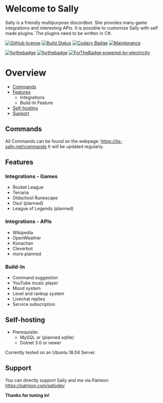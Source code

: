 
# Welcome to Sally
Sally is a friendly multipurpose discordbot. She provides many game integrations and interesting APIs. It is possible to customize Sally with self made plugins. The plugins need to be written in C#.

[![GitHub license](https://img.shields.io/github/license/Naereen/StrapDown.js.svg)](https://github.com/Naereen/StrapDown.js/blob/master/LICENSE) [![Build Status](https://travis-ci.com/Chilllli/Sally.NET.svg?token=e9oxuon9Djni1ERDenE9&branch=master)](https://travis-ci.com/Chilllli/Sally.NET) [![Codacy Badge](https://api.codacy.com/project/badge/Grade/3dce132ba96d4ba69cb0de2479196363)](https://www.codacy.com?utm_source=github.com&amp;utm_medium=referral&amp;utm_content=Chilllli/Sally.NET&amp;utm_campaign=Badge_Grade) [![Maintenance](https://img.shields.io/badge/Maintained%3F-yes-green.svg)](https://GitHub.com/Naereen/StrapDown.js/graphs/commit-activity)

[![forthebadge](https://forthebadge.com/images/badges/built-with-love.svg)](https://forthebadge.com) [![forthebadge](https://forthebadge.com/images/badges/made-with-c-sharp.svg)](https://forthebadge.com) [![ForTheBadge powered-by-electricity](http://ForTheBadge.com/images/badges/powered-by-electricity.svg)](http://ForTheBadge.com)

# Overview
* [Commands](#commands)
* [Features](#features)
	* Integrations
	* Build-In Feature
* [Self-hosting](#self-hosting)
* [Support](#support)
## Commands
All Commands can be found on the webpage: https://its-sally.net/commands
It will be updated regularly. 
## Features
### Integrations - Games
* Rocket League
* Terraria
* Oldschool Runescape
* Osu! (planned)
* League of Legends (planned)
### Integrations - APIs
* Wikipedia
* OpenWeather
* Konachan
* Cleverbot
* more planned
### Build-In
* Command suggestion
* YouTube music player
* Mood system
* Level and rankup system
* Livechat replies
* Service subscription
## Self-hosting
* Prerequisite:
	* MySQL or (planned sqlite)
	* Dotnet 3.0 or newer
	
Currently tested on an Ubuntu 18.04 Server.
## Support
You can directly support Sally and me via Patreon: https://patreon.com/sallydev


**Thanks for tuning in!**
